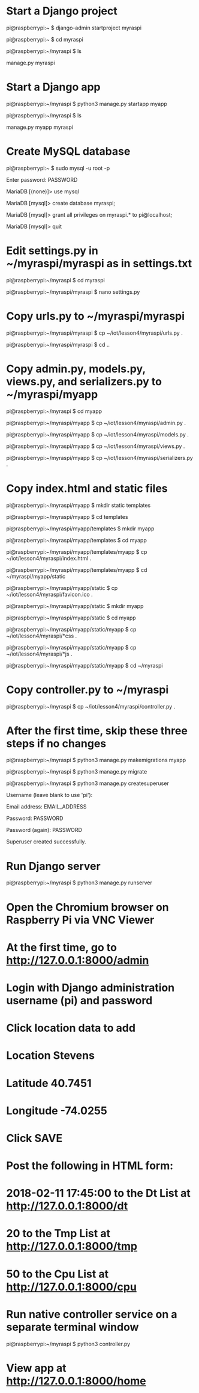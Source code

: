 # Start a Django project

pi@raspberrypi:~ $ django-admin startproject myraspi

pi@raspberrypi:~ $ cd myraspi

pi@raspberrypi:~/myraspi $ ls

manage.py  myraspi

# Start a Django app

pi@raspberrypi:~/myraspi $ python3 manage.py startapp myapp

pi@raspberrypi:~/myraspi $ ls

manage.py  myapp  myraspi

# Create MySQL database

pi@raspberrypi:~ $ sudo mysql -u root -p

Enter password: PASSWORD

MariaDB [(none)]> use mysql

MariaDB [mysql]> create database myraspi;

MariaDB [mysql]> grant all privileges on myraspi.* to pi@localhost;

MariaDB [mysql]> quit

# Edit settings.py in ~/myraspi/myraspi as in settings.txt

pi@raspberrypi:~/myraspi $ cd myraspi

pi@raspberrypi:~/myraspi/myraspi $ nano settings.py

# Copy urls.py to ~/myraspi/myraspi

pi@raspberrypi:~/myraspi/myraspi $ cp ~/iot/lesson4/myraspi/urls.py .

pi@raspberrypi:~/myraspi/myraspi $ cd ..

# Copy admin.py, models.py, views.py, and serializers.py to ~/myraspi/myapp

pi@raspberrypi:~/myraspi $ cd myapp

pi@raspberrypi:~/myraspi/myapp $ cp ~/iot/lesson4/myraspi/admin.py .

pi@raspberrypi:~/myraspi/myapp $ cp ~/iot/lesson4/myraspi/models.py .

pi@raspberrypi:~/myraspi/myapp $ cp ~/iot/lesson4/myraspi/views.py .

pi@raspberrypi:~/myraspi/myapp $ cp ~/iot/lesson4/myraspi/serializers.py .

# Copy index.html and static files

pi@raspberrypi:~/myraspi/myapp $ mkdir static templates

pi@raspberrypi:~/myraspi/myapp $ cd templates

pi@raspberrypi:~/myraspi/myapp/templates $ mkdir myapp

pi@raspberrypi:~/myraspi/myapp/templates $ cd myapp

pi@raspberrypi:~/myraspi/myapp/templates/myapp $ cp ~/iot/lesson4/myraspi/index.html .

pi@raspberrypi:~/myraspi/myapp/templates/myapp $ cd ~/myraspi/myapp/static

pi@raspberrypi:~/myraspi/myapp/static $ cp ~/iot/lesson4/myraspi/favicon.ico .

pi@raspberrypi:~/myraspi/myapp/static $ mkdir myapp

pi@raspberrypi:~/myraspi/myapp/static $ cd myapp

pi@raspberrypi:~/myraspi/myapp/static/myapp $ cp ~/iot/lesson4/myraspi/*css .

pi@raspberrypi:~/myraspi/myapp/static/myapp $ cp ~/iot/lesson4/myraspi/*js .

pi@raspberrypi:~/myraspi/myapp/static/myapp $ cd ~/myraspi

# Copy controller.py to ~/myraspi

pi@raspberrypi:~/myraspi $ cp ~/iot/lesson4/myraspi/controller.py .

# After the first time, skip these three steps if no changes

pi@raspberrypi:~/myraspi $ python3 manage.py makemigrations myapp

pi@raspberrypi:~/myraspi $ python3 manage.py migrate

pi@raspberrypi:~/myraspi $ python3 manage.py createsuperuser

Username (leave blank to use 'pi'):

Email address: EMAIL_ADDRESS

Password: PASSWORD

Password (again): PASSWORD

Superuser created successfully.

# Run Django server

pi@raspberrypi:~/myraspi $ python3 manage.py runserver

# Open the Chromium browser on Raspberry Pi via VNC Viewer

# At the first time, go to http://127.0.0.1:8000/admin

# Login with Django administration username (pi) and password

# Click location data to add 

# Location Stevens

# Latitude 40.7451

# Longitude -74.0255

# Click SAVE

# Post the following in HTML form:

# 2018-02-11 17:45:00 to the Dt List at http://127.0.0.1:8000/dt

# 20 to the Tmp List at http://127.0.0.1:8000/tmp

# 50 to the Cpu List at http://127.0.0.1:8000/cpu

# Run native controller service on a separate terminal window

pi@raspberrypi:~/myraspi $ python3 controller.py

# View app at http://127.0.0.1:8000/home
